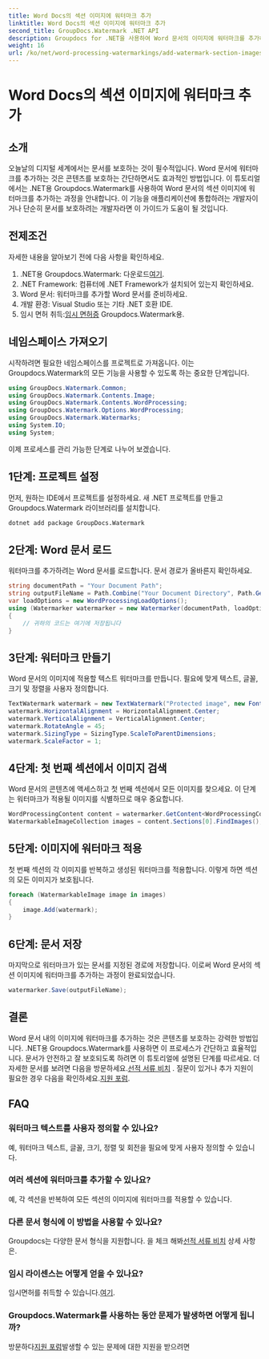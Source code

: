 ```yaml
---
title: Word Docs의 섹션 이미지에 워터마크 추가
linktitle: Word Docs의 섹션 이미지에 워터마크 추가
second_title: GroupDocs.Watermark .NET API
description: Groupdocs for .NET을 사용하여 Word 문서의 이미지에 워터마크를 추가하는 방법을 알아보세요. 안전하고 전문적인 문서 보호를 위한 가이드를 따르세요.
weight: 16
url: /ko/net/word-processing-watermarkings/add-watermark-section-images-word-docs/
---
```


# Word Docs의 섹션 이미지에 워터마크 추가

## 소개
오늘날의 디지털 세계에서는 문서를 보호하는 것이 필수적입니다. Word 문서에 워터마크를 추가하는 것은 콘텐츠를 보호하는 간단하면서도 효과적인 방법입니다. 이 튜토리얼에서는 .NET용 Groupdocs.Watermark를 사용하여 Word 문서의 섹션 이미지에 워터마크를 추가하는 과정을 안내합니다. 이 기능을 애플리케이션에 통합하려는 개발자이거나 단순히 문서를 보호하려는 개발자라면 이 가이드가 도움이 될 것입니다.
## 전제조건
자세한 내용을 알아보기 전에 다음 사항을 확인하세요.
1.  .NET용 Groupdocs.Watermark: 다운로드[여기](https://releases.groupdocs.com/Watermark/net/).
2. .NET Framework: 컴퓨터에 .NET Framework가 설치되어 있는지 확인하세요.
3. Word 문서: 워터마크를 추가할 Word 문서를 준비하세요.
4. 개발 환경: Visual Studio 또는 기타 .NET 호환 IDE.
5.  임시 면허 취득:[임시 면허증](https://purchase.groupdocs.com/temporary-license/) Groupdocs.Watermark용.
## 네임스페이스 가져오기
시작하려면 필요한 네임스페이스를 프로젝트로 가져옵니다. 이는 Groupdocs.Watermark의 모든 기능을 사용할 수 있도록 하는 중요한 단계입니다.
```csharp
using GroupDocs.Watermark.Common;
using GroupDocs.Watermark.Contents.Image;
using GroupDocs.Watermark.Contents.WordProcessing;
using GroupDocs.Watermark.Options.WordProcessing;
using GroupDocs.Watermark.Watermarks;
using System.IO;
using System;
```
이제 프로세스를 관리 가능한 단계로 나누어 보겠습니다.
## 1단계: 프로젝트 설정
먼저, 원하는 IDE에서 프로젝트를 설정하세요. 새 .NET 프로젝트를 만들고 Groupdocs.Watermark 라이브러리를 설치합니다.
```bash
dotnet add package GroupDocs.Watermark
```
## 2단계: Word 문서 로드
워터마크를 추가하려는 Word 문서를 로드합니다. 문서 경로가 올바른지 확인하세요.
```csharp
string documentPath = "Your Document Path";
string outputFileName = Path.Combine("Your Document Directory", Path.GetFileName(documentPath));
var loadOptions = new WordProcessingLoadOptions();
using (Watermarker watermarker = new Watermarker(documentPath, loadOptions))
{
    // 귀하의 코드는 여기에 저장됩니다
}
```
## 3단계: 워터마크 만들기
Word 문서의 이미지에 적용할 텍스트 워터마크를 만듭니다. 필요에 맞게 텍스트, 글꼴, 크기 및 정렬을 사용자 정의합니다.
```csharp
TextWatermark watermark = new TextWatermark("Protected image", new Font("Arial", 8));
watermark.HorizontalAlignment = HorizontalAlignment.Center;
watermark.VerticalAlignment = VerticalAlignment.Center;
watermark.RotateAngle = 45;
watermark.SizingType = SizingType.ScaleToParentDimensions;
watermark.ScaleFactor = 1;
```
## 4단계: 첫 번째 섹션에서 이미지 검색
Word 문서의 콘텐츠에 액세스하고 첫 번째 섹션에서 모든 이미지를 찾으세요. 이 단계는 워터마크가 적용될 이미지를 식별하므로 매우 중요합니다.
```csharp
WordProcessingContent content = watermarker.GetContent<WordProcessingContent>();
WatermarkableImageCollection images = content.Sections[0].FindImages();
```
## 5단계: 이미지에 워터마크 적용
첫 번째 섹션의 각 이미지를 반복하고 생성된 워터마크를 적용합니다. 이렇게 하면 섹션의 모든 이미지가 보호됩니다.
```csharp
foreach (WatermarkableImage image in images)
{
    image.Add(watermark);
}
```
## 6단계: 문서 저장
마지막으로 워터마크가 있는 문서를 지정된 경로에 저장합니다. 이로써 Word 문서의 섹션 이미지에 워터마크를 추가하는 과정이 완료되었습니다.
```csharp
watermarker.Save(outputFileName);
```
## 결론
Word 문서 내의 이미지에 워터마크를 추가하는 것은 콘텐츠를 보호하는 강력한 방법입니다. .NET용 Groupdocs.Watermark를 사용하면 이 프로세스가 간단하고 효율적입니다. 문서가 안전하고 잘 보호되도록 하려면 이 튜토리얼에 설명된 단계를 따르세요.
 더 자세한 문서를 보려면 다음을 방문하세요.[선적 서류 비치](https://tutorials.groupdocs.com/Watermark/net/) . 질문이 있거나 추가 지원이 필요한 경우 다음을 확인하세요.[지원 포럼](https://forum.groupdocs.com/c/watermark/19).
## FAQ
### 워터마크 텍스트를 사용자 정의할 수 있나요?
예, 워터마크 텍스트, 글꼴, 크기, 정렬 및 회전을 필요에 맞게 사용자 정의할 수 있습니다.
### 여러 섹션에 워터마크를 추가할 수 있나요?
예, 각 섹션을 반복하여 모든 섹션의 이미지에 워터마크를 적용할 수 있습니다.
### 다른 문서 형식에 이 방법을 사용할 수 있나요?
 Groupdocs는 다양한 문서 형식을 지원합니다. 을 체크 해봐[선적 서류 비치](https://tutorials.groupdocs.com/Watermark/net/) 상세 사항은.
### 임시 라이센스는 어떻게 얻을 수 있나요?
 임시면허를 취득할 수 있습니다.[여기](https://purchase.groupdocs.com/temporary-license/).
### Groupdocs.Watermark를 사용하는 동안 문제가 발생하면 어떻게 됩니까?
 방문하다[지원 포럼](https://forum.groupdocs.com/c/watermark/19)발생할 수 있는 문제에 대한 지원을 받으려면